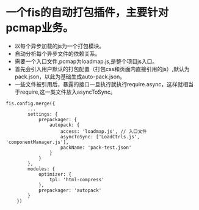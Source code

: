 一个fis的自动打包插件，主要针对pcmap业务。
===================================
- 以每个异步加载的js为一个打包模块。
- 自动分析每个异步文件的依赖关系。
- 需要一个入口文件,pcmap为loadmap.js,是整个项目js入口。
- 首先会引入用户默认的打包配置（打包css和页面内直接引用的js）,默认为pack.json，以此为基础生成auto-pack.json。
- 一些文件被引用后，暴露的接口一旦执行就执行require.async，这样就相当于require,这一类文件放入asyncToSync。

```
fis.config.merge({
        ...
        settings: {
            prepackager: {
                autopack: {
                    access: 'loadmap.js', // 入口文件
                    asyncToSync: ['LoadCtrls.js', 'componentManager.js'],
                    packName: 'pack-test.json'
                }
            }
        },
        modules: {
            optimizer: {
                tpl: 'html-compress'
            },
            prepackager: 'autopack'
        }
    })
```
